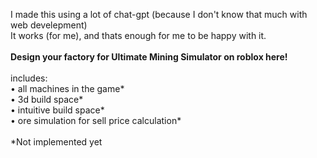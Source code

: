 I made this using a lot of chat-gpt (because I don't know that much with web develepment)\
It works (for me), and thats enough for me to be happy with it.\
\
**Design your factory for Ultimate Mining Simulator on roblox here!**\
\
includes:\
• all machines in the game*\
• 3d build space*\
• intuitive build space*\
• ore simulation for sell price calculation*\
\
*Not implemented yet
